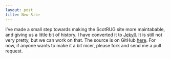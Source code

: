 ```yaml
---
layout: post
title: New Site
---
```


I’ve made a small step towards making the ScotRUG site more maintabable, and giving us a little bit of history. I have converted it to [Jekyll](http://github.com/mojombo/jekyll). It is still not very pretty, but we can work on that. The source is on GitHub [here](http://github.com/paulanthonywilson/ScotRUG). For now, if anyone wants to make it a bit nicer, please fork and send me a pull request.
